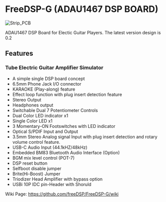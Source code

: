 # FreeDSP-G (ADAU1467 DSP BOARD)
![Strip_PCB](https://github.com/user-attachments/assets/daacdd70-dcf0-49b5-ac47-51541baea21f)

ADAU1467 DSP Board for Electic Guitar Players. The latest version design is 0.2  


## Features  

### Tube Electric Guitar Amplifier Simulator
* A simple single DSP board concept
* 6.5mm Phone Jack I/O connector
* KARAOKE (Play-along) feature
* Effect loop function with plug insert detection feature
* Stereo Output
* Headphones output
* Switchable Dual 7 Potentiometer Controls
* Dual Color LED indicator x1
* Single Color LED x1
* 3 Momentary-ON Footswitches with LED indicator
* Optical S/PDIF Input and Output
* 3.5mm Stereo Analog signal Input with plug insert detection and rotary volume control feature.
* USB-C Audio Input (44.1kHZ/48kHz)
* Embedded BM83 Bluetooth Audio Interface (Option)
* BGM mix level control (POT-7)
* DSP reset button
* Selfboot disable jumper
* Brite(Hi-Boost) Jumper
* Triodizer Head Amplifier with bypass option
* USBi 10P IDC pin-Header with Shoruld

Wiki Page: https://github.com/freeDSP/FreeDSP-G/wiki
